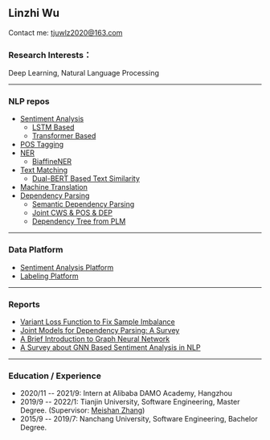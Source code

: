 ## Linzhi Wu

Contact me: tjuwlz2020@163.com

### Research Interests：
Deep Learning, Natural Language Processing

---

### NLP repos
+ [Sentiment Analysis](https://github.com/ncuwlz/sentiment-analysis-based-on-attention)
    + [LSTM Based](https://github.com/ncuwlz/Text-Classification)
    + [Transformer Based](https://github.com/ncuwlz/transformer_for_textclassification)
+ [POS Tagging](https://github.com/ncuwlz/POS-Tagging)
+ [NER](https://github.com/ncuwlz/NER)
    + [BiaffineNER](https://github.com/LindgeW/BiaffineNER)
+ [Text Matching](https://github.com/LindgeW/VariantNets-TextMatching)
    + [Dual-BERT Based Text Similarity](https://github.com/LindgeW/DualEncoder4TextSimilarity)
+ [Machine Translation](https://github.com/tjuwlz/MachineTranslation)
+ [Dependency Parsing](https://github.com/tjuwlz/BiaffineParser)
    + [Semantic Dependency Parsing](https://github.com/LindgeW/SemanticDependencyParsing)
    + [Joint CWS & POS & DEP](https://github.com/LindgeW/JointCWPDParser)
    + [Dependency Tree from PLM](https://github.com/LindgeW/PerturbedMasking4DepParsing)

---

### Data Platform
+ [Sentiment Analysis Platform](https://github.com/tjuwlz/sentiment-analysis-platform)
+ [Labeling Platform](https://github.com/tjuwlz/LabelingPlatform)

---

### Reports
- [Variant Loss Function to Fix Sample Imbalance](./ideas/variant-loss-function.pdf)
- [Joint Models for Dependency Parsing: A Survey](./ideas/joint_model.pdf)
- [A Brief Introduction to Graph Neural Network](./ideas/GNN-report.pdf)
- [A Survey about GNN Based Sentiment Analysis in NLP](./ideas/GNN-survey.pdf)

---

### Education / Experience
- 2020/11 -- 2021/9: Intern at Alibaba DAMO Academy, Hangzhou
- 2019/9 -- 2022/1:  Tianjin University, Software Engineering, Master Degree.  (Supervisor: [Meishan Zhang](https://zhangmeishan.github.io))
- 2015/9 -- 2019/7:  Nanchang University, Software Engineering, Bachelor Degree.

